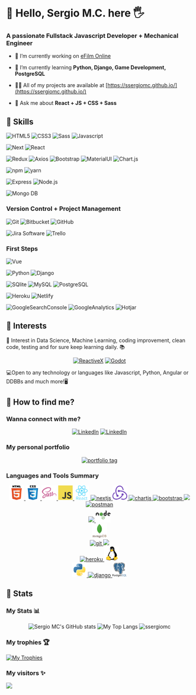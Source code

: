 # 👋 Hello, Sergio M.C. here 🖐
### A passionate Fullstack Javascript Developer + Mechanical Engineer

- 🔭 I’m currently working on [eFilm Online](https://efilm.online/en)

- 🌱 I’m currently learning **Python, Django, Game Development, PostgreSQL**

- 👨‍💻 All of my projects are available at [https://ssergiomc.github.io/](https://ssergiomc.github.io/)

- 💬 Ask me about **React + JS + CSS + Sass**

## 🔷 Skills

![HTML5](https://img.shields.io/badge/HTML5-E34F26?style=for-the-badge&logo=html5&logoColor=E34F26&labelColor=101010&color=E34F26)
![CSS3](https://img.shields.io/badge/CSS3-1572B6?style=for-the-badge&logo=css3&logoColor=1572B6&labelColor=101010)
![Sass](https://img.shields.io/badge/Sass-CC6699?style=for-the-badge&logo=sass&logoColor=CC6699&labelColor=101010)
![Javascript](https://img.shields.io/badge/JavaScript-F7DF1E?style=for-the-badge&logo=javascript&logoColor=F7DF1E&labelColor=101010)

![Next](https://img.shields.io/badge/Next.js-000000?style=for-the-badge&logo=next.js&logoColor=white&labelColor=101010)
![React](https://img.shields.io/badge/React-61DAFB?style=for-the-badge&logo=React&logoColor=61DAFB&labelColor=101010)

![Redux](https://img.shields.io/badge/redux-764ABC?style=for-the-badge&logo=redux&logoColor=764ABC&labelColor=101010)
![Axios](https://img.shields.io/badge/axios-5A29E4?style=for-the-badge&logo=axios&logoColor=5A29E4&labelColor=101010)
![Bootstrap](https://img.shields.io/badge/Bootstrap-7952B3?style=for-the-badge&logo=bootstrap&logoColor=7952B3&labelColor=101010)
![MaterialUI](https://img.shields.io/badge/MUI-007FFF?style=for-the-badge&logo=mui&logoColor=007FFF&labelColor=101010)
![Chart.js](https://img.shields.io/badge/Chart.js-FF6384?style=for-the-badge&logo=Chart.js&logoColor=FF6384&labelColor=101010)

![npm](https://img.shields.io/badge/npm-CB3837?style=for-the-badge&logo=npm&logoColor=CB3837&labelColor=101010)
![yarn](https://img.shields.io/badge/yarn-2C8EBB?style=for-the-badge&logo=yarn&logoColor=2C8EBB&labelColor=101010)

![Express](https://img.shields.io/badge/Express-000000?style=for-the-badge&logo=express&logoColor=white&labelColor=101010)
![Node.js](https://img.shields.io/badge/Node.js-339933?style=for-the-badge&logo=Node.js&logoColor=339933&labelColor=101010)

![Mongo DB](https://img.shields.io/badge/MongoDB-47A248?style=for-the-badge&logo=mongodb&logoColor=47A248&labelColor=101010)

### Version Control + Project Management

![Git](https://img.shields.io/badge/Git-F05032?style=for-the-badge&logo=Git&logoColor=F05032&labelColor=101010)
![Bitbucket](https://img.shields.io/badge/Bitbucket-0052CC?style=for-the-badge&logo=Bitbucket&logoColor=0052CC&labelColor=101010)
![GitHub](https://img.shields.io/badge/GitHub-181717?style=for-the-badge&logo=GitHub&logoColor=white&labelColor=101010)

![Jira Software](https://img.shields.io/badge/Jira_Software-0052CC?style=for-the-badge&logo=Jira&Sotfware&logoColor=0052CC&labelColor=101010)
![Trello](https://img.shields.io/badge/Trello-0052CC?style=for-the-badge&logo=Trello&logoColor=0052CC&labelColor=101010)

### First Steps

![Vue](https://img.shields.io/badge/Vue-4FC08D?style=for-the-badge&logo=vuedotjs&logoColor=4FC08D&labelColor=101010)

![Python](https://img.shields.io/badge/python-3776AB?style=for-the-badge&logo=python&logoColor=%233776AB&labelColor=101010&color=3776AB)
![Django](https://img.shields.io/badge/django-092E20?style=for-the-badge&logo=django&logoColor=092E20&labelColor=101010&color=092E20)

![SQlite](https://img.shields.io/badge/sqlite-003B57?style=for-the-badge&logo=sqlite&logoColor=003B57&label=BBDD&labelColor=101010&color=003B57)
![MySQL](https://img.shields.io/badge/DDBB-MySQL-orange?style=for-the-badge&logo=MySQL&logoColor=orange&labelColor=101010&color=orange)
![PostgreSQL](https://img.shields.io/badge/PostgreSQL-4169E1?style=for-the-badge&logo=PostgreSQL&logoColor=4169E1&label=BBDD&labelColor=101010&color=4169E1)

![Heroku](https://img.shields.io/badge/Heroku-430098?style=for-the-badge&logo=Heroku&logoColor=430098&labelColor=101010&color=430098)
![Netlify](https://img.shields.io/badge/Netlify-00C7B7?style=for-the-badge&logo=Netlify&logoColor=00C7B7&labelColor=101010)

![GoogleSearchConsole](https://img.shields.io/badge/google_search_console-458CF5?style=for-the-badge&logo=googlesearchconsole&logoColor=458CF5&labelColor=101010)
![GoogleAnalytics](https://img.shields.io/badge/google_analytics-E37400?style=for-the-badge&logo=googleanalytics&logoColor=E37400&labelColor=101010)
![Hotjar](https://img.shields.io/badge/hotjar-FF3C00?style=for-the-badge&logo=hotjar&logoColor=FF3C00&labelColor=101010)


## 🔷 Interests

📍 Interest in Data Science, Machine Learning, coding improvement, clean code, testing and for sure keep learning daily. 📚

<div align="center">

  [![ReactiveX](https://img.shields.io/badge/ReactiveX-library?style=flat&logo=ReactiveX&logoColor=B7178C&label=LIBRARY&labelColor=101010&color=B7178C)](https://reactivex.io/)
  [![Godot](https://img.shields.io/badge/Godot%20Engine-gameengine?style=flat&logo=godotengine&logoColor=%23478CBF&label=GAME%20ENGINE&labelColor=101010&color=%23478CBF)](https://godotengine.org/)
</div>

💻Open to any technology or languages like Javascript, Python, Angular or DDBBs and much more!🖥

## 🔷 How to find me?

<h3 align="left">Wanna connect with me?</h3>

<div align="center">

  [![LinkedIn](https://img.shields.io/badge/Sergio_MC_(SPANISH)-0A66C2?style=for-the-badge&logo=linkedin&logoColor=0A66C2&label=Linkedin&labelColor=101010&color=0A66C2)](https://www.linkedin.com/in/sergio-martinez-cuesta)
  [![LinkedIn](https://img.shields.io/badge/Sergio_MC_(ENGLISH)-0A66C2?style=for-the-badge&logo=linkedin&logoColor=0A66C2&label=Linkedin&labelColor=101010&color=0A66C2)](https://www.linkedin.com/in/sergio-martinez-cuesta/?locale=en_US)
</div>

<h3 align="left">My personal portfolio</h3>

<div align="center">
  <a href="https://ssergiomc.github.io/" target="_blank" >
    <img src="https://img.shields.io/badge/Portfolio-Sergio_M.C._(ENGLISH)-001db5?style=for-the-badge&logo=GitHub&logoColor=white&labelColor=181717" alt="portfolio tag">
  </a>
</div>

<h3 align="left">Languages and Tools Summary</h3>
<div>
  <div align="center">
    <a href="https://www.w3.org/html/" target="_blank" rel="noreferrer">
      <img
        src="https://raw.githubusercontent.com/devicons/devicon/master/icons/html5/html5-original-wordmark.svg"
        alt="html5"
        width="40"
        height="40"
      />
    </a>
    <a href="https://www.w3schools.com/css/" target="_blank" rel="noreferrer">
      <img
        src="https://raw.githubusercontent.com/devicons/devicon/master/icons/css3/css3-original-wordmark.svg"
        alt="css3"
        width="40"
        height="40"
      />
    </a>
    <a href="https://sass-lang.com" target="_blank" rel="noreferrer">
      <img
        src="https://raw.githubusercontent.com/devicons/devicon/master/icons/sass/sass-original.svg"
        alt="sass"
        width="40"
        height="40"
      />
    </a>
    <a
      href="https://developer.mozilla.org/en-US/docs/Web/JavaScript"
      target="_blank"
      rel="noreferrer"
    >
      <img
        src="https://raw.githubusercontent.com/devicons/devicon/master/icons/javascript/javascript-original.svg"
        alt="javascript"
        width="40"
        height="40"
      />
    </a>
    <a href="https://reactjs.org/" target="_blank" rel="noreferrer">
      <img
        src="https://raw.githubusercontent.com/devicons/devicon/master/icons/react/react-original-wordmark.svg"
        alt="react"
        width="40"
        height="40"
      />
    </a>
    <a href="https://nextjs.org/" target="_blank" rel="noreferrer">
      <img src="https://skillicons.dev/icons?i=nextjs" alt="nextjs" />
    </a>
    <a href="https://redux.js.org" target="_blank" rel="noreferrer">
      <img
        src="https://raw.githubusercontent.com/devicons/devicon/master/icons/redux/redux-original.svg"
        alt="redux"
        width="40"
        height="40"
      />
    </a>
    <a href="https://www.chartjs.org" target="_blank" rel="noreferrer">
      <img
        src="https://www.chartjs.org/media/logo-title.svg"
        alt="chartjs"
        width="40"
        height="40"
      />
    </a>
    <a href="https://getbootstrap.com" target="_blank" rel="noreferrer">
      <img
        src="https://getbootstrap.com/docs/5.3/assets/brand/bootstrap-logo-shadow.png"
        alt="bootstrap"
        width="50"
        height="40"
      />
    </a>
    <a href="https://mui.com/">
      <img src="https://skillicons.dev/icons?i=materialui" />
    </a>
    <a href="https://postman.com" target="_blank" rel="noreferrer">
      <img
        src="https://www.vectorlogo.zone/logos/getpostman/getpostman-icon.svg"
        alt="postman"
        width="40"
        height="40"
      />
    </a>
  </div>
  <div align="center">
    <a href="https://expressjs.com" target="_blank" rel="noreferrer">
      <img src="https://skillicons.dev/icons?i=express" />
    </a>
    <a href="https://nodejs.org" target="_blank" rel="noreferrer">
      <img
        src="https://raw.githubusercontent.com/devicons/devicon/master/icons/nodejs/nodejs-original-wordmark.svg"
        alt="nodejs"
        width="40"
        height="40"
      />
    </a>
  </div>
  <div align="center">
    <a href="https://www.mongodb.com/" target="_blank" rel="noreferrer">
      <img
        src="https://raw.githubusercontent.com/devicons/devicon/master/icons/mongodb/mongodb-original-wordmark.svg"
        alt="mongodb"
        width="40"
        height="40"
      />
    </a>
  </div>

  <div align="center">
    <a href="https://git-scm.com/" target="_blank" rel="noreferrer">
      <img
        src="https://www.vectorlogo.zone/logos/git-scm/git-scm-icon.svg"
        alt="git"
        width="40"
        height="40"
      />
    </a>
    <a href="https://github.com/">
      <img src="https://skillicons.dev/icons?i=github" />
    </a>
  </div>
  <div align="center">
    <a href="https://heroku.com" target="_blank" rel="noreferrer">
      <img
        src="https://www.vectorlogo.zone/logos/heroku/heroku-icon.svg"
        alt="heroku"
        width="40"
        height="40"
      />
    </a>
    <a href="https://www.linux.org/" target="_blank" rel="noreferrer">
      <img
        src="https://raw.githubusercontent.com/devicons/devicon/master/icons/linux/linux-original.svg"
        alt="linux"
        width="40"
        height="40"
      />
    </a>
  </div>  
    <div align="center">
      <a href="https://www.python.org" target="_blank" rel="noreferrer">
        <img
          src="https://raw.githubusercontent.com/devicons/devicon/master/icons/python/python-original.svg"
          alt="python"
          width="40"
          height="40"
        />
      </a>
      <a href="https://www.djangoproject.com/" target="_blank" rel="noreferrer">
        <img
          src="https://cdn.worldvectorlogo.com/logos/django.svg"
          alt="django"
          width="40"
          height="40"
        />
      </a>
      <a href="https://www.postgresql.org" target="_blank" rel="noreferrer">
        <img
          src="https://raw.githubusercontent.com/devicons/devicon/master/icons/postgresql/postgresql-original-wordmark.svg"
          alt="postgresql"
          width="40"
          height="40"
        />
      </a>
    </div>
</div>

## 🔷 Stats

### My Stats 📊

<div align="center">
  <img align="center" src="https://github-readme-stats.vercel.app/api?username=Ssergiomc&show_icons=true&theme=algolia" alt="Sergio MC's GitHub stats" />
  <img align="center" src="https://github-readme-stats.vercel.app/api/top-langs/?username=Ssergiomc&layout=compact" alt="My Top Langs" />
  <img align="center" src="https://github-readme-streak-stats.herokuapp.com/?user=ssergiomc&" alt="ssergiomc" />
</div>

### My trophies 🏆

[![My Trophies](https://github-profile-trophy.vercel.app/?username=Ssergiomc&theme=darkhub&column=3&margin-w=15&margin-h=15)](https://github.com/ryo-ma/github-profile-trophy)

### My visitors ✨

![](https://komarev.com/ghpvc/?username=Ssergiomc&color=yellow&style=for-the-badge)


<!---
Ssergiomc/Ssergiomc is a ✨ special ✨ repository because its `README.md` (this file) appears on your GitHub profile.
You can click the Preview link to take a look at your changes.
--->
